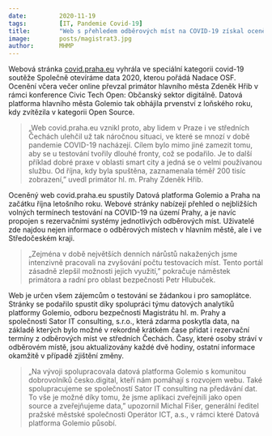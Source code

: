 ```yaml
---
date:         2020-11-19
tags:         [IT, Pandemie Covid-19]
title:        "Web s přehledem odběrových míst na COVID-19 získal ocenění"
image: 	      posts/magistrat3.jpg
author:       MHMP
---
```


Webová stránka [covid.praha.eu](https://covid.praha.eu/) vyhrála ve speciální kategorii covid-19 soutěže Společně otevíráme data 2020, kterou pořádá Nadace OSF. Ocenění včera večer online převzal primátor hlavního města Zdeněk Hřib v rámci konference Civic Tech Open: Občanský sektor digitálně. Datová platforma hlavního města Golemio tak obhájila prvenství z loňského roku, kdy zvítězila v kategorii Open Source.

> „Web covid.praha.eu vznikl proto, aby lidem v Praze i ve středních Čechách ulehčil už tak náročnou situaci, ve které se mnozí v době pandemie COVID-19 nacházejí. Cílem bylo mimo jiné zamezit tomu, aby se u testování tvořily dlouhé fronty, což se podařilo. Je to další příklad dobré praxe v oblasti smart city a jedná se o velmi používanou službu. Od října, kdy byla spuštěna, zaznamenala téměř 200 tisíc zobrazení,” uvedl primátor hl. m. Prahy Zdeněk Hřib.

Oceněný web covid.praha.eu spustily Datová platforma Golemio a Praha na začátku října letošního roku. Webové stránky nabízejí přehled o nejbližších volných termínech testování na COVID-19 na území Prahy, a je navíc propojen s rezervačními systémy jednotlivých odběrových míst. Uživatelé zde najdou nejen informace o odběrových místech v hlavním městě, ale i ve Středočeském kraji.

> „Zejména v době největších denních nárůstů nakažených jsme intenzivně pracovali na zvyšování počtu testovacích míst. Tento portál zásadně zlepšil možnosti jejich využití,” pokračuje náměstek primátora a radní pro oblast bezpečnosti Petr Hlubuček.

Web je určen všem zájemcům o testování se žádankou i pro samoplátce. Stránky se podařilo spustit díky spolupráci týmu datových analytiků platformy Golemio, odboru bezpečnosti Magistrátu hl. m. Prahy a společnosti Sator IT consulting, s.r.o., která zdarma poskytla data, na základě kterých bylo možné v rekordně krátkém čase přidat i rezervační termíny z odběrových míst ve středních Čechách. Časy, které osoby stráví v odběrovém místě, jsou aktualizovány každé dvě hodiny, ostatní informace okamžitě v případě zjištění změny.

> „Na vývoji spolupracovala datová platforma Golemio s komunitou dobrovolníků česko.digital, kteří nám pomáhají s rozvojem webu. Také spolupracujeme se společností Sator IT consulting na předávání dat. To vše je možné díky tomu, že jsme aplikaci zveřejnili jako open source a zveřejňujeme data,” upozornil Michal Fišer, generální ředitel pražské městské společnosti Operátor ICT, a.s., v rámci které Datová platforma Golemio působí.
